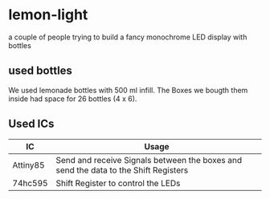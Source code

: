 # lemon-light
a couple of people trying to build a fancy monochrome LED display with bottles

## used bottles
We used lemonade bottles with 500 ml infill. The Boxes we bougth them inside had space for 26 bottles (4 x 6).

## Used ICs
| IC         | Usage                                                                                |
|------------|--------------------------------------------------------------------------------------|
| Attiny85   |  Send and receive Signals between the boxes and send the data to the Shift Registers |
| 74hc595    |  Shift Register to control the LEDs                                                   |

